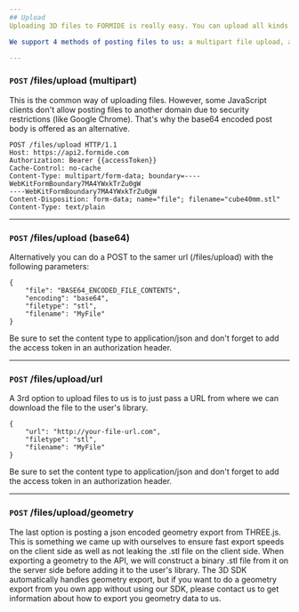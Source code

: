```yaml
---
## Upload
Uploading 3D files to FORMIDE is really easy. You can upload all kinds of filetypes to the same URL, and we'll figure out which file type it is and how to deal with it. Right now, we support .stl and .gcode files, but many more are coming!

We support 4 methods of posting files to us: a multipart file upload, a post with the file contents as base64 encoded string in the body, by remote URL or by THREE.js geometry export (you need our 3D SDK for that).

---
```

### `POST` /files/upload (multipart)
This is the common way of uploading files. However, some JavaScript clients don't allow posting files to another domain due to security restrictions (like Google Chrome). That's why the base64 encoded post body is offered as an alternative.

```
POST /files/upload HTTP/1.1
Host: https://api2.formide.com
Authorization: Bearer {{accessToken}}
Cache-Control: no-cache
Content-Type: multipart/form-data; boundary=----WebKitFormBoundary7MA4YWxkTrZu0gW
----WebKitFormBoundary7MA4YWxkTrZu0gW
Content-Disposition: form-data; name="file"; filename="cube40mm.stl"
Content-Type: text/plain
```

---
### `POST` /files/upload (base64)
Alternatively you can do a POST to the samer url (/files/upload) with the following parameters:

```
{
    "file": "BASE64_ENCODED_FILE_CONTENTS",
    "encoding": "base64",
    "filetype": "stl",
    "filename": "MyFile"
}
```

Be sure to set the content type to application/json and don't forget to add the access token in an authorization header.

---
### `POST` /files/upload/url
A 3rd option to upload files to us is to just pass a URL from where we can download the file to the user's library.

```
{
    "url": "http://your-file-url.com",
    "filetype": "stl",
    "filename": "MyFile"
}
```

Be sure to set the content type to application/json and don't forget to add the access token in an authorization header.

---
### `POST` /files/upload/geometry
The last option is posting a json encoded geometry export from THREE.js. This is something we came up with ourselves to ensure fast export speeds on the client side as well as not leaking the .stl file on the client side. When exporting a geometry to the API, we will construct a binary .stl file from it on the server side before adding it to the user's library. The 3D SDK automatically handles geometry export, but if you want to do a geometry export from you own app without using our SDK, please contact us to get information about how to export you geometry data to us.